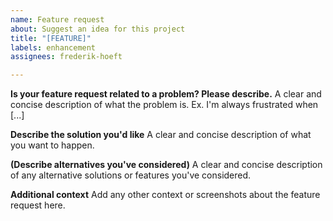 ```yaml
---
name: Feature request
about: Suggest an idea for this project
title: "[FEATURE]"
labels: enhancement
assignees: frederik-hoeft

---
```


**Is your feature request related to a problem? Please describe.**
A clear and concise description of what the problem is. Ex. I'm always frustrated when [...]

**Describe the solution you'd like**
A clear and concise description of what you want to happen.

**(Describe alternatives you've considered)**
A clear and concise description of any alternative solutions or features you've considered.

**Additional context**
Add any other context or screenshots about the feature request here.
